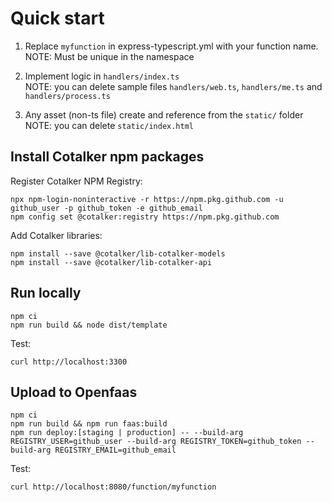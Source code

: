# Quick start

1. Replace `myfunction` in express-typescript.yml with your function name.  
NOTE: Must be unique in the namespace

3. Implement logic in `handlers/index.ts`  
NOTE: you can delete sample files `handlers/web.ts`, `handlers/me.ts` and `handlers/process.ts`

4. Any asset (non-ts file) create and reference from the `static/` folder  
NOTE: you can delete `static/index.html`

## Install Cotalker npm packages

Register Cotalker NPM Registry:
```
npx npm-login-noninteractive -r https://npm.pkg.github.com -u github_user -p github_token -e github_email
npm config set @cotalker:registry https://npm.pkg.github.com
```

Add Cotalker libraries:
```
npm install --save @cotalker/lib-cotalker-models
npm install --save @cotalker/lib-cotalker-api
```

## Run locally
```
npm ci
npm run build && node dist/template
```
Test:
```
curl http://localhost:3300
```

## Upload to Openfaas

```
npm ci
npm run build && npm run faas:build
npm run deploy:[staging | production] -- --build-arg REGISTRY_USER=github_user --build-arg REGISTRY_TOKEN=github_token --build-arg REGISTRY_EMAIL=github_email
```
Test:
```
curl http://localhost:8080/function/myfunction
```

